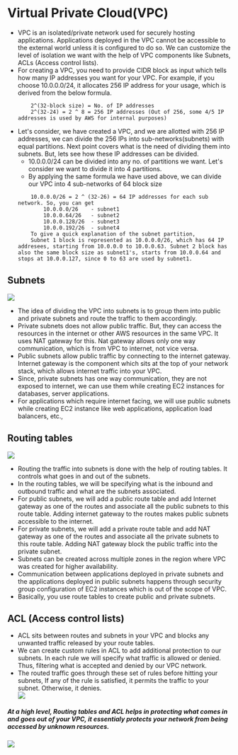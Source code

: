  # Virtual Private Cloud(VPC)
 - VPC is an isolated/private network used for securely hosting applications. Applications deployed in the VPC cannot be accessible to the external world unless it is configured to do so. We can customize the level of isolation we want with the help of VPC components like Subnets, ACLs (Access control lists).
 - For creating a VPC, you need to provide CIDR block as input which tells how many IP addresses you want for your VPC. For example, if you choose 10.0.0.0/24, it allocates 256 IP address for your usage, which is derived from the below formula.
   ```
       2^(32-block size) = No. of IP addresses 
       2^(32-24) = 2 ^ 8 = 256 IP addresses (Out of 256, some 4/5 IP addresses is used by AWS for internal purposes)
   ``` 
 - Let's consider, we have created a VPC, and we are allotted with 256 IP addresses, we can divide the 256 IPs into sub-networks(subnets) with equal partitions. Next point covers what is the need of dividing them into subnets. But, lets see how these IP addresses can be divided.
   - 10.0.0.0/24 can be divided into any no. of partitions we want. Let's consider we want to divide it into 4 partitions.
   - By applying the same formula we have used above, we can divide our VPC into 4 sub-networks of 64 block size
    ```
        10.0.0.0/26 = 2 ^ (32-26) = 64 IP addresses for each sub network. So, you can get  
            10.0.0.0/26    - subnet1
            10.0.0.64/26   - subnet2
            10.0.0.128/26  - subnet3
            10.0.0.192/26  - subnet4
        To give a quick explanation of the subnet partition,
        Subnet 1 block is represented as 10.0.0.0/26, which has 64 IP addresees, starting from 10.0.0.0 to 10.0.0.63. Subnet 2 block has also the same block size as subnet1's, starts from 10.0.0.64 and stops at 10.0.0.127, since 0 to 63 are used by subnet1.                       
   ```
  ## Subnets
 <div align="left">
      <img src="/VPC.png"></img>
   </div> 

  - The idea of dividing the VPC into subnets is to group them into public and private subnets and route the traffic to them accordingly. 
  - Private subnets does not allow public traffic. But, they can access the resources in the internet or other AWS resources in the same VPC. It uses NAT gateway for this. Nat gateway allows only one way communication, which is from VPC to internet, not vice versa. 
  - Public subnets allow public traffic by connecting to the internet gateway. Internet gateway is the component which sits at the top of your network stack, which allows internet traffic into your VPC.
  - Since, private subnets has one way communication, they are not exposed to internet, we can use them while creating EC2 instances for databases, server applications.
  - For applications which require internet facing, we will use public subnets while creating EC2 instance like web applications, application load balancers, etc.,

## Routing tables
 <div align="left">
      <img src="/ROUTETABLE.png"></img>
   </div> 

 - Routing the traffic into subnets is done with the help of routing tables. It controls what goes in and out of the subnets. 
 -  In the routing tables, we will be specifying what is the inbound and outbound traffic and what are the subnets associated. 
 - For public subnets, we will add a public route table and add Internet gateway as one of the routes and associate all the public subnets to this route table. Adding internet gateway to the routes makes public subnets accessible to the internet. 
 - For private subnets, we will add a private route table and add NAT gateway as one of the routes and associate all the private subnets to this route table. Adding NAT gateway block the public traffic into the private subnet.    
 - Subnets can be created across multiple zones in the region where VPC was created for higher availability.  
 - Communication between applications deployed in private subnets and the applications deployed in public subnets happens through security group configuration of EC2 instances which is out of the scope of VPC. 
 - Basically, you use route tables to create public and private subnets.
 
 ## ACL (Access control lists)
- ACL sits between routes and subnets in your VPC and blocks any unwanted traffic released by your route tables. 
- We can create custom rules in ACL to add additional protection to our subnets.  In each rule we will specify what traffic is allowed or denied. Thus, filtering what is accepted and denied by our VPC network.
- The routed traffic goes through these set of rules before hitting your subnets, If any of the rule is satisfied, it permits the traffic to your subnet. Otherwise, it denies.
  <div align="left">
      <img src="/VPC2.PNG"></img>
 </div>

##### At a high level, Routing tables and ACL helps in protecting what comes in and goes out of your VPC, it essentialy protects your network from being accessed by unknown resources. 

  <div align="left">
      <img src="/VPC1.PNG"></img>
 </div>
